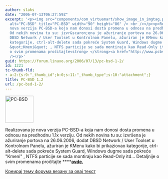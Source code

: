 ```yaml
---
author: slaks
date: "2006-07-13T06:27:59Z"
excerpt: '<p><img src="components/com_virtuemart/show_image_in_imgtag.php?filename=cfc95f404e315b9ffba170be32ee8c68.png&amp;newxsize=90&amp;newysize=90&amp;fileout="
  alt="PC-BSD" title="PC-BSD" width="90" height="86" /> <br /></p><p>Realizovana je
  nova verzija PC-BSD-a koja nam donosi dosta promena u odnosu na predhodnu 1.1x verziju.
  Od nekih novina tu su: izvr&scaron;ena je ažuriranje portova na 26.06.2006, dodat
  DBSD Network / User Toolset u Kontrolnom Panelu, ažuriran je KMenu kako bi prikaziovao
  kategorije, ctrl-alt-delete sada pokreće System Guard, Windows dugme sada pokreće
  &quot;Kmeni&quot; , NTFS particije se sada montiraju kao Read-Only itd... Detaljnije
  o svim promenama pročitajte<strong> </strong><a href="http://www.pcbsd.com/?p=changelog"><strong>ovde</strong>.</a><br
  /></p>'
guid: https://forum.linuxo.org/2006/07/13/pc-bsd-1-2/
id: 1221
tc-thumb-fld:
- a:2:{s:9:"_thumb_id";b:0;s:11:"_thumb_type";s:10:"attachment";}
title: PC-BSD 1.2
url: /pc-bsd-1-2/
---
```

<img src="components/com_virtuemart/show_image_in_imgtag.php?filename=cfc95f404e315b9ffba170be32ee8c68.png&newxsize=90&newysize=90&fileout=" alt="PC-BSD" title="PC-BSD" width="90" height="86" /> 

Realizovana je nova verzija PC-BSD-a koja nam donosi dosta promena u odnosu na predhodnu 1.1x verziju. Od nekih novina tu su: izvr&scaron;ena je ažuriranje portova na 26.06.2006, dodat DBSD Network / User Toolset u Kontrolnom Panelu, ažuriran je KMenu kako bi prikaziovao kategorije, ctrl-alt-delete sada pokreće System Guard, Windows dugme sada pokreće "Kmeni" , NTFS particije se sada montiraju kao Read-Only itd&#8230; Detaljnije o svim promenama pročitajte ****[**ovde**.](http://www.pcbsd.com/?p=changelog)

<!--break-->

[Креирај тему форума везану за овај текст](https://linuxo.org/nova-tema-na-forumu/?se_pid=1221)